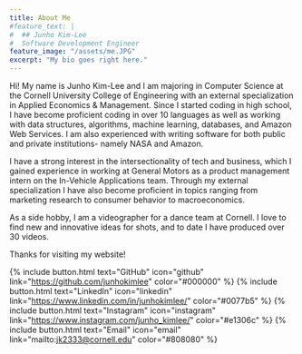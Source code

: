 ```yaml
---
title: About Me
#feature_text: |
#  ## Junho Kim-Lee
#  Software Development Engineer
feature_image: "/assets/me.JPG"
excerpt: "My bio goes right here."
---
```


Hi! My name is Junho Kim-Lee and I am majoring in Computer Science at the Cornell University College of Engineering with an external specialization in Applied Economics & Management. Since I started coding in high school, I have become proficient coding in over 10 languages as well as working with data structures, algorithms, machine learning, databases, and Amazon Web Services. I am also experienced with writing software for both public and private institutions- namely NASA and Amazon.

I have a strong interest in the intersectionality of tech and business, which I gained experience in working at General Motors as a product management intern on the In-Vehicle Applications team. Through my external specialization I have also become proficient in topics ranging from marketing research to consumer behavior to macroeconomics.

As a side hobby, I am a videographer for a dance team at Cornell. I love to find new and innovative ideas for shots, and to date I have produced over 30 videos.

Thanks for visiting my website!

{% include button.html text="GitHub" icon="github" link="https://github.com/junhokimlee" color="#000000" %} {% include button.html text="LinkedIn" icon="linkedin" link="https://www.linkedin.com/in/junhokimlee/" color="#0077b5" %} {% include button.html text="Instagram" icon="instagram" link="https://www.instagram.com/junho_kimlee/" color="#e1306c" %} {% include button.html text="Email" icon="email" link="mailto:jk2333@cornell.edu" color="#808080" %}